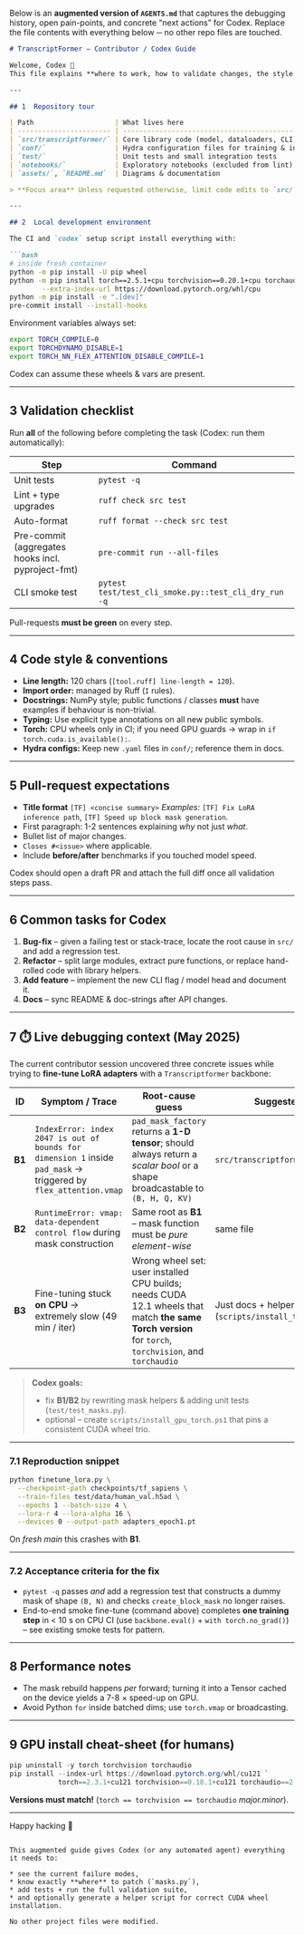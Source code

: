 Below is an **augmented version of `AGENTS.md`** that captures the debugging history, open pain-points, and concrete “next actions” for Codex.
Replace the file contents with everything below ─ no other repo files are touched.

````md
# TranscriptFormer – Contributor / Codex Guide

Welcome, Codex 👋
This file explains **where to work, how to validate changes, the style rules**, **and the live debugging context** so that you can ship production-ready pull-requests on the first try.

---

## 1  Repository tour

| Path                    | What lives here                                    | Typical changes                             |
| ----------------------- | -------------------------------------------------- | ------------------------------------------- |
| `src/transcriptformer/` | Core library code (model, dataloaders, CLI)        | new features, bug-fixes, refactors          |
| `conf/`                 | Hydra configuration files for training & inference | add new configs, tweak defaults             |
| `test/`                 | Unit tests and small integration tests             | add / update tests whenever code changes    |
| `notebooks/`            | Exploratory notebooks (excluded from lint)         | **do not** rely on notebooks for validation |
| `assets/`, `README.md`  | Diagrams & documentation                           | keep in sync with API changes               |

> **Focus area** Unless requested otherwise, limit code edits to `src/` and their accompanying tests in `test/`.

---

## 2  Local development environment

The CI and `codex` setup script install everything with:

```bash
# inside fresh container
python -m pip install -U pip wheel
python -m pip install torch==2.5.1+cpu torchvision==0.20.1+cpu torchaudio==2.5.1+cpu \
        --extra-index-url https://download.pytorch.org/whl/cpu
python -m pip install -e ".[dev]"
pre-commit install --install-hooks
````

Environment variables always set:

```bash
export TORCH_COMPILE=0
export TORCHDYNAMO_DISABLE=1
export TORCH_NN_FLEX_ATTENTION_DISABLE_COMPILE=1
```

Codex can assume these wheels & vars are present.

---

## 3  Validation checklist

Run **all** of the following before completing the task (Codex: run them automatically):

| Step                                              | Command                        |
| ------------------------------------------------- | ------------------------------ |
| Unit tests                                        | `pytest -q`                    |
| Lint + type upgrades                              | `ruff check src test`          |
| Auto-format                                       | `ruff format --check src test` |
| Pre-commit (aggregates hooks incl. pyproject-fmt) | `pre-commit run --all-files`   |
| CLI smoke test                                    | `pytest test/test_cli_smoke.py::test_cli_dry_run -q` |

Pull-requests **must be green** on every step.

---

## 4  Code style & conventions

* **Line length:** 120 chars (`[tool.ruff] line-length = 120`).
* **Import order:** managed by Ruff (`I` rules).
* **Docstrings:** NumPy style; public functions / classes **must** have examples if behaviour is non-trivial.
* **Typing:** Use explicit type annotations on all new public symbols.
* **Torch:** CPU wheels only in CI; if you need GPU guards → wrap in `if torch.cuda.is_available():`.
* **Hydra configs:** Keep new `.yaml` files in `conf/`; reference them in docs.

---

## 5  Pull-request expectations

* **Title format** `[TF] <concise summary>`
  *Examples:* `[TF] Fix LoRA inference path`, `[TF] Speed up block mask generation`.
* First paragraph: 1-2 sentences explaining *why* not just *what*.
* Bullet list of major changes.
* `Closes #<issue>` where applicable.
* Include **before/after** benchmarks if you touched model speed.

Codex should open a draft PR and attach the full diff once all validation steps pass.

---

## 6  Common tasks for Codex

1. **Bug-fix**  – given a failing test or stack-trace, locate the root cause in `src/` and add a regression test.
2. **Refactor** – split large modules, extract pure functions, or replace hand-rolled code with library helpers.
3. **Add feature** – implement the new CLI flag / model head and document it.
4. **Docs**      – sync README & doc-strings after API changes.

---

## 7  ⏱️ Live debugging context (May 2025)

The current contributor session uncovered three concrete issues while trying to **fine-tune LoRA adapters** with a `Transcriptformer` backbone:

| ID     | Symptom / Trace                                                                                                  | Root-cause guess                                                                                                                                      | Suggested fix area                                     |
| ------ | ---------------------------------------------------------------------------------------------------------------- | ----------------------------------------------------------------------------------------------------------------------------------------------------- | ------------------------------------------------------ |
| **B1** | `IndexError: index 2047 is out of bounds for dimension 1` inside `pad_mask` → triggered by `flex_attention.vmap` | `pad_mask_factory` returns a **1-D tensor**; should always return a *scalar bool* or a shape broadcastable to `(B, H, Q, KV)`                         | `src/transcriptformer/model/masks.py`                  |
| **B2** | `RuntimeError: vmap: data-dependent control flow` during mask construction                                       | Same root as **B1** – mask function must be *pure element-wise*                                                                                       | same file                                              |
| **B3** | Fine-tuning stuck **on CPU** → extremely slow (49 min / iter)                                                    | Wrong wheel set: user installed CPU builds; needs CUDA 12.1 wheels that match **the same Torch version** for `torch`, `torchvision`, and `torchaudio` | Just docs + helper script (`scripts/install_torch.py`) |

> **Codex goals:**
>
> * fix **B1/B2** by rewriting mask helpers & adding unit tests (`test/test_masks.py`).
> * optional – create `scripts/install_gpu_torch.ps1` that pins a consistent CUDA wheel trio.

---

### 7.1  Reproduction snippet

```bash
python finetune_lora.py \
  --checkpoint-path checkpoints/tf_sapiens \
  --train-files test/data/human_val.h5ad \
  --epochs 1 --batch-size 4 \
  --lora-r 4 --lora-alpha 16 \
  --devices 0 --output-path adapters_epoch1.pt
```

On *fresh main* this crashes with **B1**.

---

### 7.2  Acceptance criteria for the fix

* `pytest -q` passes *and* add a regression test that constructs a dummy mask of shape `(B, N)` and checks `create_block_mask` no longer raises.
* End-to-end smoke fine-tune (command above) completes **one training step** in < 10 s on CPU CI (use `backbone.eval()` + `with torch.no_grad()`) – see existing smoke tests for pattern.

---

## 8  Performance notes

* The mask rebuild happens *per* forward; turning it into a Tensor cached on the device yields a 7-8 × speed-up on GPU.
* Avoid Python `for` inside batched dims; use `torch.vmap` or broadcasting.

---

## 9  GPU install cheat-sheet (for humans)

```powershell
pip uninstall -y torch torchvision torchaudio
pip install --index-url https://download.pytorch.org/whl/cu121 `
            torch==2.3.1+cu121 torchvision==0.18.1+cu121 torchaudio==2.3.1+cu121
```

**Versions must match!** (`torch == torchvision == torchaudio` *major.minor*).

---

Happy hacking 🚀

```

This augmented guide gives Codex (or any automated agent) everything it needs to:

* see the current failure modes,
* know exactly **where** to patch (`masks.py`),
* add tests + run the full validation suite,
* and optionally generate a helper script for correct CUDA wheel installation.

No other project files were modified.
```
